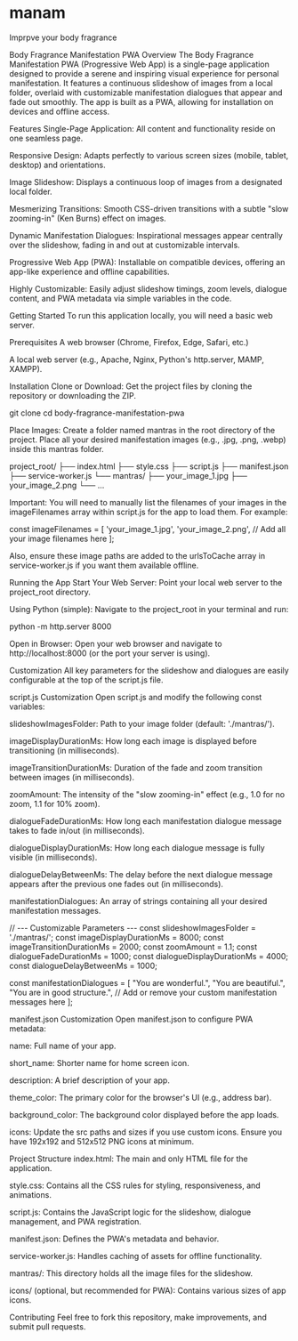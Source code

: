 # manam
Imprpve your body fragrance 

Body Fragrance Manifestation PWA
Overview
The Body Fragrance Manifestation PWA (Progressive Web App) is a single-page application designed to provide a serene and inspiring visual experience for personal manifestation. It features a continuous slideshow of images from a local folder, overlaid with customizable manifestation dialogues that appear and fade out smoothly. The app is built as a PWA, allowing for installation on devices and offline access.

Features
Single-Page Application: All content and functionality reside on one seamless page.

Responsive Design: Adapts perfectly to various screen sizes (mobile, tablet, desktop) and orientations.

Image Slideshow: Displays a continuous loop of images from a designated local folder.

Mesmerizing Transitions: Smooth CSS-driven transitions with a subtle "slow zooming-in" (Ken Burns) effect on images.

Dynamic Manifestation Dialogues: Inspirational messages appear centrally over the slideshow, fading in and out at customizable intervals.

Progressive Web App (PWA): Installable on compatible devices, offering an app-like experience and offline capabilities.

Highly Customizable: Easily adjust slideshow timings, zoom levels, dialogue content, and PWA metadata via simple variables in the code.

Getting Started
To run this application locally, you will need a basic web server.

Prerequisites
A web browser (Chrome, Firefox, Edge, Safari, etc.)

A local web server (e.g., Apache, Nginx, Python's http.server, MAMP, XAMPP).

Installation
Clone or Download: Get the project files by cloning the repository or downloading the ZIP.

git clone <repository-url>
cd body-fragrance-manifestation-pwa

Place Images: Create a folder named mantras in the root directory of the project. Place all your desired manifestation images (e.g., .jpg, .png, .webp) inside this mantras folder.

project_root/
├── index.html
├── style.css
├── script.js
├── manifest.json
├── service-worker.js
└── mantras/
    ├── your_image_1.jpg
    ├── your_image_2.png
    └── ...

Important: You will need to manually list the filenames of your images in the imageFilenames array within script.js for the app to load them. For example:

const imageFilenames = [
    'your_image_1.jpg',
    'your_image_2.png',
    // Add all your image filenames here
];

Also, ensure these image paths are added to the urlsToCache array in service-worker.js if you want them available offline.

Running the App
Start Your Web Server: Point your local web server to the project_root directory.

Using Python (simple): Navigate to the project_root in your terminal and run:

python -m http.server 8000

Open in Browser: Open your web browser and navigate to http://localhost:8000 (or the port your server is using).

Customization
All key parameters for the slideshow and dialogues are easily configurable at the top of the script.js file.

script.js Customization
Open script.js and modify the following const variables:

slideshowImagesFolder: Path to your image folder (default: './mantras/').

imageDisplayDurationMs: How long each image is displayed before transitioning (in milliseconds).

imageTransitionDurationMs: Duration of the fade and zoom transition between images (in milliseconds).

zoomAmount: The intensity of the "slow zooming-in" effect (e.g., 1.0 for no zoom, 1.1 for 10% zoom).

dialogueFadeDurationMs: How long each manifestation dialogue message takes to fade in/out (in milliseconds).

dialogueDisplayDurationMs: How long each dialogue message is fully visible (in milliseconds).

dialogueDelayBetweenMs: The delay before the next dialogue message appears after the previous one fades out (in milliseconds).

manifestationDialogues: An array of strings containing all your desired manifestation messages.

// --- Customizable Parameters ---
const slideshowImagesFolder = './mantras/';
const imageDisplayDurationMs = 8000;
const imageTransitionDurationMs = 2000;
const zoomAmount = 1.1;
const dialogueFadeDurationMs = 1000;
const dialogueDisplayDurationMs = 4000;
const dialogueDelayBetweenMs = 1000;

const manifestationDialogues = [
    "You are wonderful.",
    "You are beautiful.",
    "You are in good structure.",
    // Add or remove your custom manifestation messages here
];

manifest.json Customization
Open manifest.json to configure PWA metadata:

name: Full name of your app.

short_name: Shorter name for home screen icon.

description: A brief description of your app.

theme_color: The primary color for the browser's UI (e.g., address bar).

background_color: The background color displayed before the app loads.

icons: Update the src paths and sizes if you use custom icons. Ensure you have 192x192 and 512x512 PNG icons at minimum.

Project Structure
index.html: The main and only HTML file for the application.

style.css: Contains all the CSS rules for styling, responsiveness, and animations.

script.js: Contains the JavaScript logic for the slideshow, dialogue management, and PWA registration.

manifest.json: Defines the PWA's metadata and behavior.

service-worker.js: Handles caching of assets for offline functionality.

mantras/: This directory holds all the image files for the slideshow.

icons/ (optional, but recommended for PWA): Contains various sizes of app icons.

Contributing
Feel free to fork this repository, make improvements, and submit pull requests.
